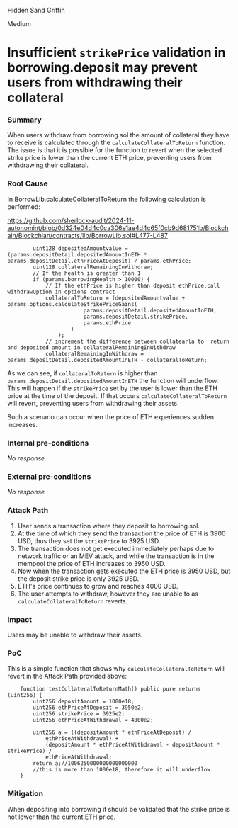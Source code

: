 Hidden Sand Griffin

Medium

# Insufficient `strikePrice` validation in borrowing.deposit may prevent users from withdrawing their collateral

### Summary

When users withdraw from borrowing.sol the amount of collateral they have to receive is calculated through the `calculateCollateralToReturn` function. The issue is that it is possible for the function to revert when the selected strike price is lower than the current ETH price, preventing users from withdrawing their collateral.

### Root Cause

In BorrowLib.calculateCollateralToReturn the following calculation is performed:

https://github.com/sherlock-audit/2024-11-autonomint/blob/0d324e04d4c0ca306e1ae4d4c65f0cb9d681751b/Blockchain/Blockchian/contracts/lib/BorrowLib.sol#L477-L487
```solidity
        uint128 depositedAmountvalue = (params.depositDetail.depositedAmountInETH * params.depositDetail.ethPriceAtDeposit) / params.ethPrice;
        uint128 collateralRemainingInWithdraw;
        // If the health is greater than 1
        if (params.borrowingHealth > 10000) {
            // If the ethPrice is higher than deposit ethPrice,call withdrawOption in options contract
            collateralToReturn = (depositedAmountvalue + params.options.calculateStrikePriceGains(
                        params.depositDetail.depositedAmountInETH,
                        params.depositDetail.strikePrice,
                        params.ethPrice
                    )
                );
            // increment the difference between collatearla to  return and deposited amount in collateralRemainingInWithdraw
            collateralRemainingInWithdraw = params.depositDetail.depositedAmountInETH - collateralToReturn;
```

As we can see, if `collateralToReturn` is higher than `params.depositDetail.depositedAmountInETH` the function will underflow. This will happen if the `strikePrice` set by the user is lower than the ETH price at the time of the deposit. If that occurs `calculateCollateralToReturn` will revert, preventing users from withdrawing their assets.

Such a scenario can occur when the price of ETH experiences sudden increases.

### Internal pre-conditions

_No response_

### External pre-conditions

_No response_

### Attack Path

1. User sends a transaction where they deposit to borrowing.sol.
2. At the time of which they send the transaction the price of ETH is 3900 USD, thus they set the `strikePrice` to 3925 USD.
3. The transaction does not get executed immediately perhaps due to network traffic or an MEV attack, and while the transaction is in the mempool the price of ETH increases to 3950 USD.
4. Now when the transaction gets executed the ETH price is 3950 USD, but the deposit strike price is only 3925 USD.
5. ETH's price continues to grow and reaches 4000 USD.
6. The user attempts to withdraw, however they are unable to as `calculateCollateralToReturn` reverts.

### Impact

Users may be unable to withdraw their assets.

### PoC

This is a simple function that shows why `calculateCollateralToReturn` will revert in the Attack Path provided above:

```solidity
    function testCollateralToReturnMath() public pure returns (uint256) {
        uint256 depositAmount = 1000e18;
        uint256 ethPriceAtDeposit = 3950e2;
        uint256 strikePrice = 3925e2;
        uint256 ethPriceAtWithdrawal = 4000e2;

        uint256 a = ((depositAmount * ethPriceAtDeposit) /
            ethPriceAtWithdrawal) +
            (depositAmount * ethPriceAtWithdrawal - depositAmount * strikePrice) /
            ethPriceAtWithdrawal;
        return a;//1006250000000000000000
        //this is more than 1000e18, therefore it will underflow
    }
```

### Mitigation

When depositing into borrowing it should be validated that the strike price is not lower than the current ETH price.